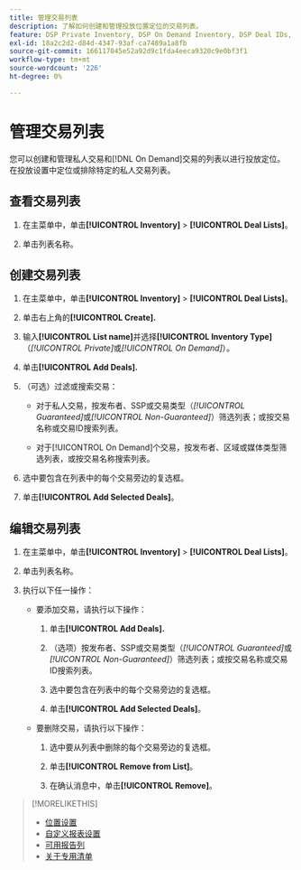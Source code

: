 ```yaml
---
title: 管理交易列表
description: 了解如何创建和管理投放位置定位的交易列表。
feature: DSP Private Inventory, DSP On Demand Inventory, DSP Deal IDs, DSP Placements
exl-id: 18a2c2d2-d84d-4347-93af-ca7489a1a8fb
source-git-commit: 166117045e52a92d9c1fda4eeca9320c9e0bf3f1
workflow-type: tm+mt
source-wordcount: '226'
ht-degree: 0%

---
```


# 管理交易列表

您可以创建和管理私人交易和[!DNL On Demand]交易的列表以进行投放定位。 在投放设置中定位或排除特定的私人交易列表。

<!-- Later:
In custom reports, you can a) filter data by deal lists and deals and b) include the [!UICONTROL Feed] dimensions "[!UICONTROL Deal list]" and "[!UICONTROL Deal]" in the [!UICONTROL Build Your Report] section
-->

## 查看交易列表

1. 在主菜单中，单击&#x200B;**[!UICONTROL Inventory]** > **[!UICONTROL Deal Lists]**。

1. 单击列表名称。

## 创建交易列表

1. 在主菜单中，单击&#x200B;**[!UICONTROL Inventory]** > **[!UICONTROL Deal Lists]**。

1. 单击右上角的&#x200B;**[!UICONTROL Create].**

1. 输入&#x200B;**[!UICONTROL List name]**&#x200B;并选择&#x200B;**[!UICONTROL Inventory Type]** （*[!UICONTROL Private]*&#x200B;或&#x200B;*[!UICONTROL On Demand]*）。

1. 单击&#x200B;**[!UICONTROL Add Deals].**

1. （可选）过滤或搜索交易：

   * 对于私人交易，按发布者、SSP或交易类型（*[!UICONTROL Guaranteed]*&#x200B;或&#x200B;*[!UICONTROL Non-Guaranteed]*）筛选列表；或按交易名称或交易ID搜索列表。

   * 对于[!UICONTROL On Demand]个交易，按发布者、区域或媒体类型筛选列表，或按交易名称搜索列表。

1. 选中要包含在列表中的每个交易旁边的复选框。

1. 单击&#x200B;**[!UICONTROL Add Selected Deals]**。

## 编辑交易列表

1. 在主菜单中，单击&#x200B;**[!UICONTROL Inventory]** > **[!UICONTROL Deal Lists]**。

1. 单击列表名称。

1. 执行以下任一操作：

   * 要添加交易，请执行以下操作：

      1. 单击&#x200B;**[!UICONTROL Add Deals].**

      1. （选项）按发布者、SSP或交易类型（*[!UICONTROL Guaranteed]*&#x200B;或&#x200B;*[!UICONTROL Non-Guaranteed]*）筛选列表；或按交易名称或交易ID搜索列表。

      1. 选中要包含在列表中的每个交易旁边的复选框。

      1. 单击&#x200B;**[!UICONTROL Add Selected Deals]**。

   * 要删除交易，请执行以下操作：

      1. 选中要从列表中删除的每个交易旁边的复选框。

      1. 单击&#x200B;**[!UICONTROL Remove from List]**。

      1. 在确认消息中，单击&#x200B;**[!UICONTROL Remove]**。

>[!MORELIKETHIS]
>
>* [位置设置](/help/dsp/campaign-management/placements/placement-settings.md)
>* [自定义报表设置](/help/dsp/reports/report-settings.md)
>* [可用报告列](/help/dsp/reports/report-columns.md)
>* [关于专用清单](/help/dsp/inventory/private-inventory-about.md)
